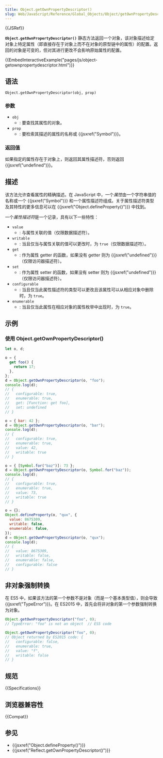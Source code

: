 ```yaml
---
title: Object.getOwnPropertyDescriptor()
slug: Web/JavaScript/Reference/Global_Objects/Object/getOwnPropertyDescriptor
---
```


{{JSRef}}

**`Object.getOwnPropertyDescriptor()`** 静态方法返回一个对象，该对象描述给定对象上特定属性（即直接存在于对象上而不在对象的原型链中的属性）的配置。返回的对象是可变的，但对其进行更改不会影响原始属性的配置。

{{EmbedInteractiveExample("pages/js/object-getownpropertydescriptor.html")}}

## 语法

```js-nolint
Object.getOwnPropertyDescriptor(obj, prop)
```

### 参数

- `obj`
  - : 要查找其属性的对象。
- `prop`
  - : 要检索其描述的属性的名称或 {{jsxref("Symbol")}}。

### 返回值

如果指定的属性存在于对象上，则返回其属性描述符，否则返回 {{jsxref("undefined")}}。

## 描述

该方法允许查看属性的精确描述。在 JavaScript 中，一个*属性*由一个字符串值的名称或一个 {{jsxref("Symbol")}} 和一个属性描述符组成。关于属性描述符类型及其特性的更多信息可以在 {{jsxref("Object.defineProperty()")}} 中找到。

一个*属性描述符*是一个记录，具有以下一些特性：

- `value`
  - : 与属性关联的值（仅限数据描述符）。
- `writable`
  - : 当且仅当与属性关联的值可以更改时，为 `true`（仅限数据描述符）。
- `get`
  - : 作为属性 getter 的函数，如果没有 getter 则为 {{jsxref("undefined")}}（仅限访问器描述符）。
- `set`
  - : 作为属性 setter 的函数，如果没有 setter 则为 {{jsxref("undefined")}}（仅限访问器描述符）。
- `configurable`
  - : 当且仅当此属性描述符的类型可以更改且该属性可以从相应对象中删除时，为 `true`。
- `enumerable`
  - : 当且仅当此属性在相应对象的属性枚举中出现时，为 `true`。

## 示例

### 使用 Object.getOwnPropertyDescriptor()

```js
let o, d;

o = {
  get foo() {
    return 17;
  },
};
d = Object.getOwnPropertyDescriptor(o, "foo");
console.log(d);
// {
//   configurable: true,
//   enumerable: true,
//   get: [Function: get foo],
//   set: undefined
// }

o = { bar: 42 };
d = Object.getOwnPropertyDescriptor(o, "bar");
console.log(d);
// {
//   configurable: true,
//   enumerable: true,
//   value: 42,
//   writable: true
// }

o = { [Symbol.for("baz")]: 73 };
d = Object.getOwnPropertyDescriptor(o, Symbol.for("baz"));
console.log(d);
// {
//   configurable: true,
//   enumerable: true,
//   value: 73,
//   writable: true
// }

o = {};
Object.defineProperty(o, "qux", {
  value: 8675309,
  writable: false,
  enumerable: false,
});
d = Object.getOwnPropertyDescriptor(o, "qux");
console.log(d);
// {
//   value: 8675309,
//   writable: false,
//   enumerable: false,
//   configurable: false
// }
```

## 非对象强制转换

在 ES5 中，如果该方法的第一个参数不是对象（而是一个基本类型值），则会导致 {{jsxref("TypeError")}}。在 ES2015 中，首先会将非对象的第一个参数强制转换为对象。

```js
Object.getOwnPropertyDescriptor("foo", 0);
// TypeError: "foo" is not an object  // ES5 code

Object.getOwnPropertyDescriptor("foo", 0);
// Object returned by ES2015 code: {
//   configurable: false,
//   enumerable: true,
//   value: "f",
//   writable: false
// }
```

## 规范

{{Specifications}}

## 浏览器兼容性

{{Compat}}

## 参见

- {{jsxref("Object.defineProperty()")}}
- {{jsxref("Reflect.getOwnPropertyDescriptor()")}}

